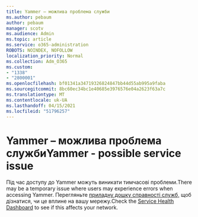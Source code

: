 ```yaml
---
title: Yammer – можлива проблема служби
ms.author: pebaum
author: pebaum
manager: scotv
ms.audience: Admin
ms.topic: article
ms.service: o365-administration
ROBOTS: NOINDEX, NOFOLLOW
localization_priority: Normal
ms.collection: Adm_O365
ms.custom:
- "1338"
- "2800001"
ms.openlocfilehash: bf01341a34719326824847bb44d55ab995a9faba
ms.sourcegitcommit: 8bc60ec34bc1e40685e3976576e04a2623f63a7c
ms.translationtype: MT
ms.contentlocale: uk-UA
ms.lasthandoff: 04/15/2021
ms.locfileid: "51796257"
---
```

# <a name="yammer---possible-service-issue"></a><span data-ttu-id="8bdc3-102">Yammer – можлива проблема служби</span><span class="sxs-lookup"><span data-stu-id="8bdc3-102">Yammer - possible service issue</span></span>

<span data-ttu-id="8bdc3-103">Під час доступу до Yammer можуть виникати тимчасові проблеми.</span><span class="sxs-lookup"><span data-stu-id="8bdc3-103">There may be a temporary issue where users may experience errors when accessing Yammer.</span></span> <span data-ttu-id="8bdc3-104">Перегляньте [приладну дошку справності служб,](https://admin.microsoft.com/AdminPortal/Home#/servicehealth) щоб дізнатися, чи це вплине на вашу мережу.</span><span class="sxs-lookup"><span data-stu-id="8bdc3-104">Check the [Service Health Dashboard](https://admin.microsoft.com/AdminPortal/Home#/servicehealth) to see if this affects your network.</span></span>
